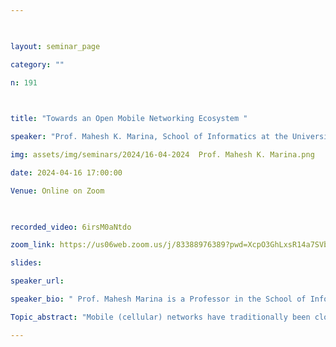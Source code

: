 ```yaml
--- 

  

layout: seminar_page 

category: "" 

n: 191

  

title: "Towards an Open Mobile Networking Ecosystem " 

speaker: "Prof. Mahesh K. Marina, School of Informatics at the University of Edinburgh "  

img: assets/img/seminars/2024/16-04-2024  Prof. Mahesh K. Marina.png

date: 2024-04-16 17:00:00  

Venue: Online on Zoom 

  

recorded_video: 6irsM0aNtdo

zoom_link: https://us06web.zoom.us/j/83388976389?pwd=XcpO3GhLxsR14a7SVbPx33HQQa1jbt.1 

slides:  

speaker_url: 

speaker_bio: " Prof. Mahesh Marina is a Professor in the School of Informatics at the University of Edinburgh, where he leads the Networked Systems Research Group, and a Visiting Professor in the Department of Computer Science at Johns Hopkins University. Previously, he was a Turing Fellow at the Alan Turing Institute (the UK’s national institute for data science and AI) for five years (2018-23) and has also served as the Director of the Institute for Computing Systems Architecture within Informatics@Edinburgh for four years till July 2022. Prior to joining Edinburgh, he had a two-year postdoctoral stint at the UCLA Computer Science Department after earning his PhD in Computer Science from the State University of New York at Stony Brook. He has previously held visiting researcher positions at ETH Zurich and at Ofcom (the UK’s telecommunications regulator) at their Headquarters in London. He is an ACM Distinguished Member and an IEEE Senior Member."

Topic_abstract: "Mobile (cellular) networks have traditionally been closed systems, developed as vertically integrated and blackbox appliances by a few equipment vendors and deployed by a handful of national scale mobile network operators in each country, all in all a small ecosystem. However, we have witnessed a radical transformation in the design and deployment of mobile networking systems in the recent past that reflects a path towards greater openness. In this talk, I’ll give my perspective on the key drivers (economic and beyond) behind this trend and the main enablers for this transformation. I’ll complement this by outlining my key research contributions in this direction. Further, I’ll highlight one of my recent works, CoreKube, that rearchitects the mobile core control plane for efficient cloud-native operation and serves as a basis for open (multi-vendor) core. Finally, considering Open RAN, I’ll outline the opportunity for even greater openness and efficiency gains via data-driven operation and leveraging the power of AI."

---
```

